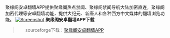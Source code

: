 聚缘阁安卓翻墙APP提供聚缘阁热点禁闻、聚缘阁禁闻导航大陆加密直连，聚缘阁加密代理等安卓翻墙功能，提供大纪元、新唐人和各种西方中文媒体的翻墙浏览功能。
<a href='http://postimg.org/image/iepj30igd/' target='_blank'><img src='http://s6.postimg.org/iepj30igd/Screenshot.jpg' border='0' alt="Screenshot" /></a>
**聚缘阁安卓翻墙APP下载**

<blockquote>
<ul class="task-list">
<li>sourceforge下载：<a href="http://sourceforge.net/projects/breakgfw/files/juyuange-app.apk/download" target="_blank">聚缘阁安卓翻墙APP</a></li>
</ul>
</blockquote>